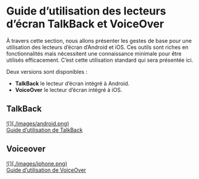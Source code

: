 # Guide d’utilisation des lecteurs d’écran <span lang="en">TalkBack</span> et <span lang="en">VoiceOver</span>

<script>$(document).ready(function () {
    setBreadcrumb([{"label":"Lecteur d’écran"}]);
    addSubMenu([
        {"label":"Guide pour Android","url":"talkback.html"}, 
        {"label":"Guide pour iOS","url":"voiceover.html"}
    ]);                
});</script>

<span data-menuitem="screen-reader"></span>

À travers cette section, nous allons présenter les gestes de base pour une utilisation des lecteurs d’écran d’Android et iOS. Ces outils sont riches en fonctionnalités mais nécessitent une connaissance minimale pour être utilisés efficacement. C’est cette utilisation standard qui sera présentée ici.

Deux versions sont disponibles&nbsp;:
- **<span lang="en">TalkBack</span>** le lecteur d’écran intégré à Android.
- **<span lang="en">VoiceOver</span>**  le lecteur d’écran intégré à iOS.

<div class="mobileImg col-xs-12 col-md-6 col-lg-4">
    <h2 class="sr-only"><span lang="en">TalkBack</span></h2>          
    <a href="./talkback.html" class="btn btn-info">
        ![](./images/android.png)
        <div>Guide d’utilisation de <span lang="en">TalkBack</span></div>
    </a>
</div>
<div class="mobileImg col-xs-12 col-md-6 col-lg-4">
    <h2 class="sr-only">Voiceover</h2>          
    <a href="./voiceover.html" class="btn btn-info">
        ![](./images/iphone.png)
        <div>Guide d’utilisation de <span lang="en">VoiceOver</span></div>
    </a>
</div>      
      
<!--  This file is part of a11y-guidelines | Our vision of mobile & web accessibility guidelines and best practices, with valid/invalid examples.
 Copyright (C) 2016  Orange SA
 See the Creative Commons Legal Code Attribution-ShareAlike 3.0 Unported License for more details (LICENSE file). -->